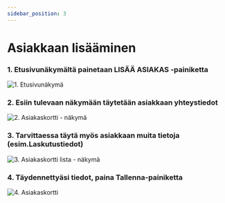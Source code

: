 ```yaml
---
sidebar_position: 3
---
```


# Asiakkaan lisääminen

### 1. Etusivunäkymältä painetaan LISÄÄ ASIAKAS -painiketta

![1. Etusivunäkymä](/img/pikaohjeet/Lisaa_asiakas1.png)

### 2. Esiin tulevaan näkymään täytetään asiakkaan yhteystiedot

![2. Asiakaskortti - näkymä](/img/pikaohjeet/Lisaa_asiakas2.png)

### 3. Tarvittaessa täytä myös asiakkaan muita tietoja (esim.Laskutustiedot)

![3. Asiakaskortti lista - näkymä](/img/pikaohjeet/Lisaa_asiakas3.png)

### 4. Täydennettyäsi tiedot, paina Tallenna-painiketta
![4. Asiakaskortti](/img/pikaohjeet/Lisaa_asiakas4.png)